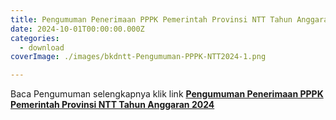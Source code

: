 ```yaml
---
title: Pengumuman Penerimaan PPPK Pemerintah Provinsi NTT Tahun Anggaran 2024
date: 2024-10-01T00:00:00.000Z
categories:
  - download
coverImage: ./images/bkdntt-Pengumuman-PPPK-NTT2024-1.png

---
```


Baca Pengumuman selengkapnya klik link **[Pengumuman Penerimaan PPPK Pemerintah Provinsi NTT Tahun Anggaran 2024](https://bkd.nttprov.go.id/web/wp-content/uploads/2024/10/Pengumuman-Penerimaan-PPPK-Pemerintah-Provinsi-NTT-Tahun-Anggaran-2024.pdf)**
